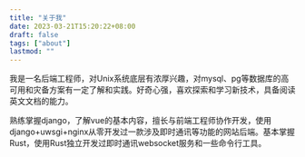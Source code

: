 ```yaml
---
title: "关于我"
date: 2023-03-21T15:20:22+08:00
draft: false
tags: ["about"]
lastmod: ""
---
```


我是一名后端工程师，对Unix系统底层有浓厚兴趣，对mysql、pg等数据库的高可用和灾备方案有一定了解和实践。好奇心强，喜欢探索和学习新技术，具备阅读英文文档的能力。

熟练掌握django，了解vue的基本内容，擅长与前端工程师协作开发，使用django+uwsgi+nginx从零开发过一款涉及即时通讯等功能的网站后端。基本掌握Rust，使用Rust独立开发过即时通讯websocket服务和一些命令行工具。